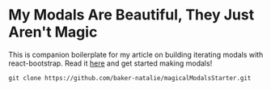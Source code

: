 # My Modals Are Beautiful, They Just Aren't Magic

This is companion boilerplate for my article on building iterating modals with react-bootstrap. Read it [here](#) and get started making modals!

`git clone https://github.com/baker-natalie/magicalModalsStarter.git`
